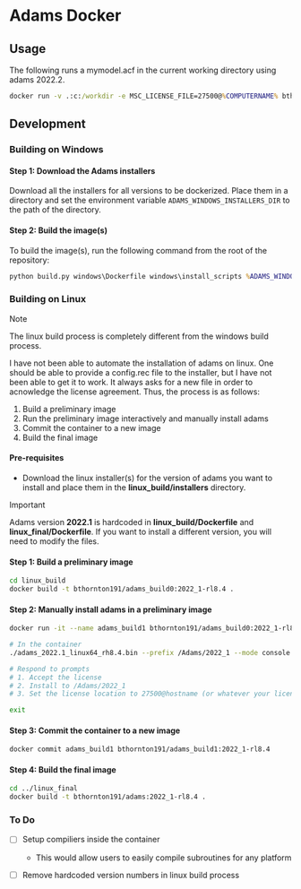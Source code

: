 # Adams Docker
## Usage
The following runs a mymodel.acf in the current working directory using adams 2022.2.
```bat
docker run -v .:c:/workdir -e MSC_LICENSE_FILE=27500@%COMPUTERNAME% bthornton191/adams_2022.2_windows64 mdi.bat ru-s mymodel.acf
```

## Development

### Building on Windows

#### Step 1: Download the Adams installers

Download all the installers for all versions to be dockerized. Place them in a directory
and set the environment variable `ADAMS_WINDOWS_INSTALLERS_DIR` to the path of the directory.

#### Step 2: Build the image(s)

To build the image(s), run the following command from the root of the repository:
```bat
python build.py windows\Dockerfile windows\install_scripts %ADAMS_WINDOWS_INSTALLERS_DIR% 
```

### Building on Linux
> [!NOTE]
> The linux build process is completely different from the windows build process.
> 

I have not been able to automate the installation of adams on linux. 
One should be able to provide a config.rec file to the installer, but I have 
not  been able to get it to work. It always asks for a new file in order to 
acnowledge the license agreement.
Thus, the process is as follows:
1. Build a preliminary image
2. Run the preliminary image interactively and manually install adams
3. Commit the container to a new image
4. Build the final image

#### Pre-requisites
- Download the linux installer(s) for the version of adams you want to install and place them in the
  **linux_build/installers** directory.

> [!IMPORTANT]
> Adams version **2022.1** is hardcoded in **linux_build/Dockerfile** and 
> **linux_final/Dockerfile**. If you want to install a different version, you will need to modify
> the files.

#### Step 1: Build a preliminary image

```bash
cd linux_build
docker build -t bthornton191/adams_build0:2022_1-rl8.4 .
```

#### Step 2: Manually install adams in a preliminary image

```bash
docker run -it --name adams_build1 bthornton191/adams_build0:2022_1-rl8.4 /bin/bash

# In the container
./adams_2022.1_linux64_rh8.4.bin --prefix /Adams/2022_1 --mode console

# Respond to prompts
# 1. Accept the license
# 2. Install to /Adams/2022_1
# 3. Set the license location to 27500@hostname (or whatever your license server is)

exit
```

#### Step 3: Commit the container to a new image

```bash
docker commit adams_build1 bthornton191/adams_build1:2022_1-rl8.4
```

#### Step 4: Build the final image

```bash 
cd ../linux_final
docker build -t bthornton191/adams:2022_1-rl8.4 .
```

### To Do
- [ ] Setup compiliers inside the container
  - This would allow users to easily compile subroutines for any platform
- [ ] Remove hardcoded version numbers in linux build process
  


